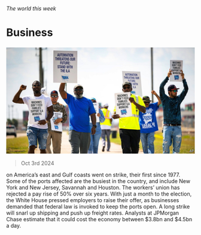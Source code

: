 ###### The world this week

# Business 

#####  

![image](images/20241005_WWP501.jpg) 

> Oct 3rd 2024 

 on America’s east and Gulf coasts went on strike, their first since 1977. Some of the ports affected are the busiest in the country, and include New York and New Jersey, Savannah and Houston. The workers’ union has rejected a pay rise of 50% over six years. With just a month to the election, the White House pressed employers to raise their offer, as businesses demanded that federal law is invoked to keep the ports open. A long strike will snarl up shipping and push up freight rates. Analysts at JPMorgan Chase estimate that it could cost the economy between $3.8bn and $4.5bn a day.

